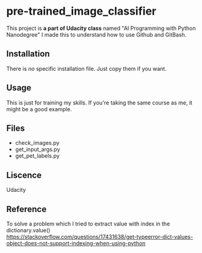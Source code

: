 # pre-trained_image_classifier

This project is **a part of Udacity class** named "AI Programming with Python Nanodegree"
I made this to understand how to use Github and GitBash.

## Installation
There is _no_ specific installation file. Just copy them if you want.

## Usage
This is just for training my skills. If you're taking the same course as me,
it might be a good example.

## Files
- check_images.py
- get_input_args.py
- get_pet_labels.py

## Liscence
Udacity

## Reference
To solve a problem which I tried to extract value with index in the dictionary.value()  
https://stackoverflow.com/questions/17431638/get-typeerror-dict-values-object-does-not-support-indexing-when-using-python
